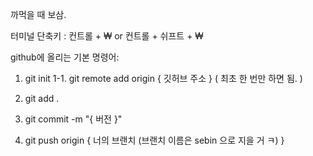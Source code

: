 까먹을 때 보삼.

터미널 단축키 : 컨트롤 + ₩ or 컨트롤 + 쉬프트 + ₩

github에 올리는 기본 명령어:

1. git init
   1-1. git remote add origin { 깃허브 주소 } ( 최초 한 번만 하면 됨. )

2. git add .

3. git commit -m "{ 버전 }"

4. git push origin { 너의 브랜치 (브랜치 이름은 sebin 으로 지을 거 ㅋ) }
